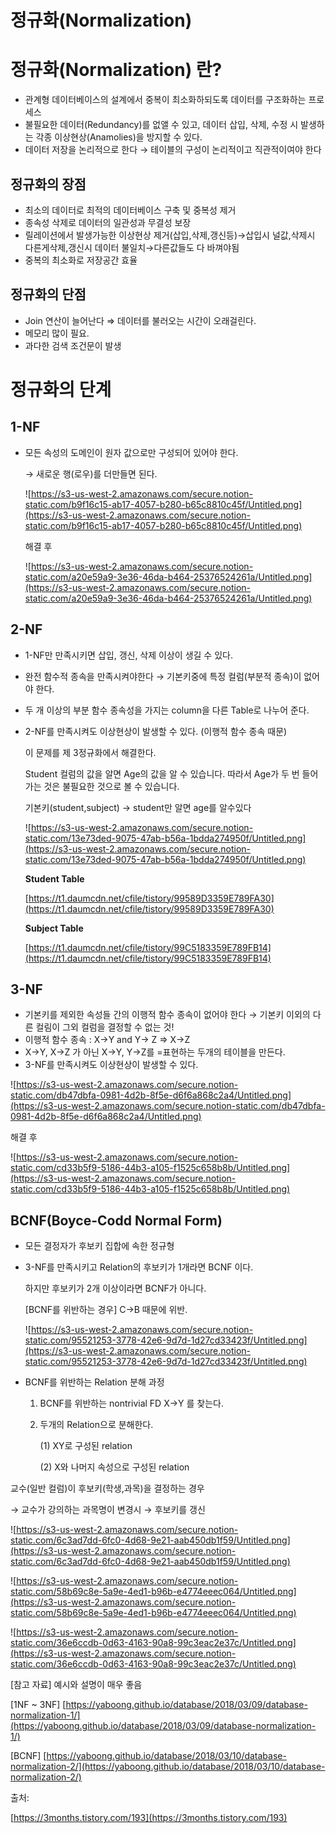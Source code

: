 # 정규화(Normalization)

# 정규화(Normalization) 란?

- 관계형 데이터베이스의 설계에서 중복이 최소화하되도록 데이터를 구조화하는 프로세스
- 불필요한 데이터(Redundancy)를 없앨 수 있고, 데이터 삽입, 삭제, 수정 시 발생하는 각종 이상현상(Anamolies)을 방지할 수 있다.
- 데이터 저장을 논리적으로 한다 → 테이블의 구성이 논리적이고 직관적이여야 한다

## 정규화의 장점

- 최소의 데이터로 최적의 데이터베이스 구축 및 중복성 제거
- 종속성 삭제로 데이터의 일관성과 무결성 보장
- 릴레이션에서 발생가능한 이상현상 제거(삽입,삭제,갱신등)→삽입시 널값,삭제시 다른게삭제,갱신시 데이터 불일치→다른값들도 다 바껴야됨
- 중복의 최소화로 저장공간 효율

## 정규화의 단점

- Join 연산이 늘어난다 ⇒ 데이터를 불러오는 시간이 오래걸린다.
- 메모리 많이 필요.
- 과다한 검색 조건문이 발생

# 정규화의 단계

## 1-NF

- 모든 속성의 도메인이 원자 값으로만 구성되어 있어야 한다.

    → 새로운 행(로우)를 더만들면 된다.

    ![https://s3-us-west-2.amazonaws.com/secure.notion-static.com/b9f16c15-ab17-4057-b280-b65c8810c45f/Untitled.png](https://s3-us-west-2.amazonaws.com/secure.notion-static.com/b9f16c15-ab17-4057-b280-b65c8810c45f/Untitled.png)

    해결 후

    ![https://s3-us-west-2.amazonaws.com/secure.notion-static.com/a20e59a9-3e36-46da-b464-25376524261a/Untitled.png](https://s3-us-west-2.amazonaws.com/secure.notion-static.com/a20e59a9-3e36-46da-b464-25376524261a/Untitled.png)

## 2-NF

- 1-NF만 만족시키면 삽입, 갱신, 삭제 이상이 생길 수 있다.
- 완전 함수적 종속을 만족시켜야한다 → 기본키중에 특정 컬럼(부분적 종속)이 없어야 한다.
- 두 개 이상의 부분 함수 종속성을 가지는 column을 다른 Table로 나누어 준다.
- 2-NF를 만족시켜도 이상현상이 발생할 수 있다. (이행적 함수 종속 때문)

    이 문제를 제 3정규화에서 해결한다.

    Student 컬럼의 값을 알면 Age의 값을 알 수 있습니다. 따라서 Age가 두 번 들어가는 것은 불필요한 것으로 볼 수 있습니다.

    기본키(student,subject) → student만 알면 age를 알수있다

    ![https://s3-us-west-2.amazonaws.com/secure.notion-static.com/13e73ded-9075-47ab-b56a-1bdda274950f/Untitled.png](https://s3-us-west-2.amazonaws.com/secure.notion-static.com/13e73ded-9075-47ab-b56a-1bdda274950f/Untitled.png)

    **Student Table**

    [https://t1.daumcdn.net/cfile/tistory/99589D3359E789FA30](https://t1.daumcdn.net/cfile/tistory/99589D3359E789FA30)

    **Subject Table**

    [https://t1.daumcdn.net/cfile/tistory/99C5183359E789FB14](https://t1.daumcdn.net/cfile/tistory/99C5183359E789FB14)

## 3-NF

- 기본키를 제외한 속성들 간의 이행적 함수 종속이 없어야 한다 → 기본키 이외의 다른 컬림이 그외 컬럼을 결정할 수 없는 것!
- 이행적 함수 종속 : X→Y and Y→ Z ⇒ X→Z
- X→Y, X→Z 가 아닌 X→Y, Y→Z를 =표현하는 두개의 테이블을 만든다.
- 3-NF를 만족시켜도 이상현상이 발생할 수 있다.

![https://s3-us-west-2.amazonaws.com/secure.notion-static.com/db47dbfa-0981-4d2b-8f5e-d6f6a868c2a4/Untitled.png](https://s3-us-west-2.amazonaws.com/secure.notion-static.com/db47dbfa-0981-4d2b-8f5e-d6f6a868c2a4/Untitled.png)

해결 후

![https://s3-us-west-2.amazonaws.com/secure.notion-static.com/cd33b5f9-5186-44b3-a105-f1525c658b8b/Untitled.png](https://s3-us-west-2.amazonaws.com/secure.notion-static.com/cd33b5f9-5186-44b3-a105-f1525c658b8b/Untitled.png)

## BCNF(Boyce-Codd Normal Form)

- 모든 결정자가 후보키 집합에 속한 정규형
- 3-NF를 만족시키고 Relation의 후보키가 1개라면 BCNF 이다.

    하지만 후보키가 2개 이상이라면 BCNF가 아니다.

    [BCNF를 위반하는 경우] C→B 때문에 위반.

    ![https://s3-us-west-2.amazonaws.com/secure.notion-static.com/95521253-3778-42e6-9d7d-1d27cd33423f/Untitled.png](https://s3-us-west-2.amazonaws.com/secure.notion-static.com/95521253-3778-42e6-9d7d-1d27cd33423f/Untitled.png)

- BCNF를 위반하는 Relation 분해 과정
    1. BCNF를 위반하는 nontrivial FD X→Y 를 찾는다.
    2. 두개의 Relation으로 분해한다.

        (1) XY로 구성된 relation

        (2) X와 나머지 속성으로 구성된 relation

교수(일반 컬럼)이 후보키(학생,과목)을 결정하는 경우

→ 교수가 강의하는 과목명이 변경시 → 후보키를 갱신

![https://s3-us-west-2.amazonaws.com/secure.notion-static.com/6c3ad7dd-6fc0-4d68-9e21-aab450db1f59/Untitled.png](https://s3-us-west-2.amazonaws.com/secure.notion-static.com/6c3ad7dd-6fc0-4d68-9e21-aab450db1f59/Untitled.png)

![https://s3-us-west-2.amazonaws.com/secure.notion-static.com/58b69c8e-5a9e-4ed1-b96b-e4774eeec064/Untitled.png](https://s3-us-west-2.amazonaws.com/secure.notion-static.com/58b69c8e-5a9e-4ed1-b96b-e4774eeec064/Untitled.png)

![https://s3-us-west-2.amazonaws.com/secure.notion-static.com/36e6ccdb-0d63-4163-90a8-99c3eac2e37c/Untitled.png](https://s3-us-west-2.amazonaws.com/secure.notion-static.com/36e6ccdb-0d63-4163-90a8-99c3eac2e37c/Untitled.png)

[참고 자료] 예시와 설명이 매우 좋음

[1NF ~ 3NF] [https://yaboong.github.io/database/2018/03/09/database-normalization-1/](https://yaboong.github.io/database/2018/03/09/database-normalization-1/)

[BCNF] [https://yaboong.github.io/database/2018/03/10/database-normalization-2/](https://yaboong.github.io/database/2018/03/10/database-normalization-2/)

출처:

[https://3months.tistory.com/193](https://3months.tistory.com/193)
